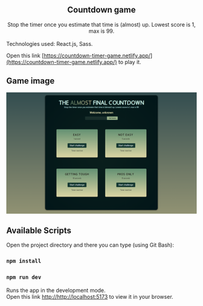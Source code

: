 <div align="center">
  <h2>Countdown game</h2>
  <span>Stop the timer once you estimate that time is (almost) up. Lowest score is 1, max is 99.</span>
</div>
<br />
Technologies used: React.js, Sass.

Open this link [https://countdown-timer-game.netlify.app/](https://countdown-timer-game.netlify.app/) to play it.

## Game image
![countdown-image](./src//assets//countdownGame.png)

## Available Scripts

Open the project directory and there you can type (using Git Bash):

### `npm install`
### `npm run dev`

Runs the app in the development mode.\
Open this link [http://http://localhost:5173](http://http://localhost:5173) to view it in your browser.

